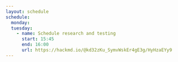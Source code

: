 ```yaml
---
layout: schedule
schedule:
  monday:
  tuesday:
    - name: Schedule research and testing
      start: 15:45
      end: 16:00
      url: https://hackmd.io/@kd32zKu_SymvWskEr4gE3g/HyHzaEYy9
---
```

